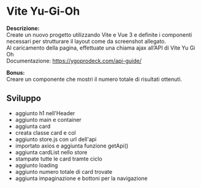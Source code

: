 Vite Yu-Gi-Oh  
===

**Descrizione:**  
Create un nuovo progetto utilizzando Vite e Vue 3 e definite i componenti necessari per strutturare il layout come da screenshot allegato.  
Al caricamento della pagina, effettuate una chiama ajax all’API di Vite Yu Gi Oh  
Documentazione: https://ygoprodeck.com/api-guide/  

**Bonus:**  
Creare un componente che mostri il numero totale di risultati ottenuti.

## Sviluppo
- aggiunto h1 nell'Header
- aggiunto main e container
- aggiunta card
- creata classe card e col
- aggiunto store.js con url dell'api
- importato axios e aggiunta funzione getApi()
- aggiunta cardList nello store
- stampate tutte le card tramte ciclo
- aggiunto loading
- aggiunto numero totale di card trovate
- aggiunta impaginazione e bottoni per la navigazione